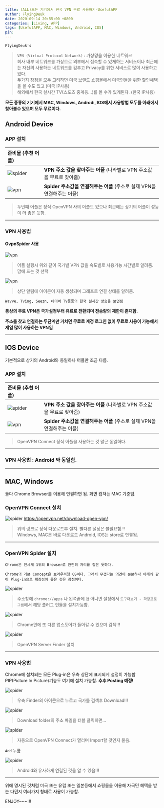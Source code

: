 ```yaml
---
title: (ALL)모든 기기에서 한국 VPN 무료 사용하기-UsefulAPP
author: FlyingDeuk
date: 2020-09-14 20:55:00 +0800
categories: [Living, APP]
tags: [UsefulAPP, MAC, Windows, Android, IOS]
pin:
---
```


`FlyingDeuk's`
> `VPN (Virtual Protocol Network)` : 가상망을 이용한 네트워크 <br>
회사 내부 네트워크를 가상으로 외부에서 접속할 수 있게하는 서비스이나 최근에는 자신의 사용하는 네트워크를 감추고 Privacy를 위한 서비스로 많이 사용하고 있다. <br>
두가지 장점을 모두 고려하면 미국 브랜드 쇼핑몰에서 미국인들을 위한 할인혜택을 볼 수도 있고 (미국 IP사용) <br>
해외에서 한국 실시간 TV(스포츠 중계등...)를 볼 수가 있게된다. (한국 IP사용) <br>

**모든 종류의 기기에서 MAC, Windows, Androdi, IOS에서 사용방법 모두를 아래에서 찾아볼수 있으며 모두 무료이다.**

## Android Device

### APP 설치

| 준비물 (추천 어플)           |                |
|:-------------------------|:-----------------|
| ![spider](/img/living/vpn/spider_and.jpg)                               |__VPN 주소 값을 찾아주는 어플__ (나라별로 VPN 주소값을 무료로 찾아줌)        |
| ![vpn](/img/living/vpn/vpn_and.jpg) |__Spider 주소값을 연결해주는 어플__ (주소로 실제 VPN을 연결해주는 어플) |

> 두번째 어플은 정식 OpenVPN 사의 어플도 있으나 최근에는 상기의 어플이 성능이 더 좋은 듯함.

--------

### VPN 사용법
#### OvpnSpider 사용
![vpn](/img/living/vpn/find_and.jpg)
>어플 실행시 위와 같이 국가별 VPN 값을 속도별로 사용가능 시간별로 알려줌. <br>
맘에 드는 것 선택

![vpn](/img/living/vpn/connect_and.jpg)
>상단 알림에 아이콘이 자동 생성되며 그래프로 연결 상태를 알려줌. <br>

`Wavve, Tving, Seezn, 네이버 TV등등의 한국 실시간 방송을 보면됨`

**통상의 무료 VPN은 국가설정부터 유료로 전환되며 전송량의 제한이 존재함.**

**주소를 찾고 연결하는 두단계만 거치면 무료로 계정 로그인 없이 무료로 사용이 가능해서 제일 많이 사용하는 VPN임**

-----------

## IOS Device
기본적으로 상기의 Android와 동일하나 어플만 조금 다름.

### APP 설치

| 준비물 (추천 어플)           |                |
|:-------------------------|:-----------------|
| ![spider](/img/living/vpn/spider_ios.jpg)                               |__VPN 주소 값을 찾아주는 어플__ (나라별로 VPN 주소값을 무료로 찾아줌)        |
| ![vpn](/img/living/vpn/vpn_ios.jpg) |__Spider 주소값을 연결해주는 어플__ (주소로 실제 VPN을 연결해주는 어플) |

> OpenVPN Connect 정식 어플을 사용하는 것 말곤 동일하다.

--------

### VPN 사용법 : Android 와 동일함.

---------

## MAC, Windows
둘다 Chrome Browser를 이용해 연결하면 됨. 화면 캡쳐는 MAC 기준임.

### OpenVPN Connect 설치
![spider](/img/living/vpn/download_mac.jpg)
<https://openvpn.net/download-open-vpn/>
>위의 링크로 정식 다운로드후 설치. 별다른 설정은 불필요함.!! <br>
Windows, MAC은 바로 다운로드 Android, IOS는 store로 연결됨.

-----------

### OpenVPN Spider 설치

`Chrome은 전세계 1위의 Browser로 완전히 자리를 잡은 듯하다.`

`Chrome의 기본 Concept은 브라우져형 OS이다. 그래서 무겁다는 의견이 분분하나 아래와 같이 Plug-in으로 확장성이 좋은 것은 장점이다.`

![spider](/img/living/vpn/store_mac.jpg)
>주소창에 `chrome://apps` 나 왼쪽끝에 `앱` 아니면 설정에서 `도구더보기 - 확장프로그램`에서 해당 플러그 인들을 설치가능함.

![spider](/img/living/vpn/chrome_mac.jpg)
>Chrome안에 또 다른 앱스토어가 들어갈 수 있으며 검색!!!

![spider](/img/living/vpn/chrome_mac1.jpg)
>OpenVPN Server Finder 설치

-------------

### VPN 사용법
Chrome에 설치되는 모든 Plug-in은 우측 상단에 표시되게 설정이 가능함 <br>
PIP(Picture In Picture)기능도 여기에 설치 가능함. __추후 Posting 예정!__<br>

![spider](/img/living/vpn/chrome_mac2.jpg)


>우측 Finder의 아이콘으로 누르고 국가를 검색후 Download!!!

![spider](/img/living/vpn/vpnfile_mac.jpg)
>Download folder의 주소 파일을 더블 클릭하면...

![spider](/img/living/vpn/connect_mac.jpg)
>자동으로 OpenVPN Connect가 열리며 Import할 것인지 물음. <br>

`Add` 누름

![spider](/img/living/vpn/import_mac.jpg)
>Android와 유사하게 연결된 것을 알 수 있음!!!

----------

위에 명시된 것처럼 미국 또는 유럽 또는 일본등에서 쇼핑몰을 이용해 자국민 혜택을 받는 다던지 여러가지 형태로 사용이 가능함.

ENJOY~~~!!!
